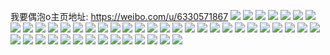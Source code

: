 我要偶泡o主页地址: https://weibo.com/u/6330571867 
![](https://wx4.sinaimg.cn/mw2000/006UqqVRgy1h93a9uhxdjj30u012fgsd.jpg) 
![](https://wx4.sinaimg.cn/mw2000/006UqqVRgy1h93a9v8cqij30u010c0wy.jpg) 
![](https://wx4.sinaimg.cn/mw2000/006UqqVRgy1h93a9vymn9j30u00yp45a.jpg) 
![](https://wx4.sinaimg.cn/mw2000/006UqqVRgy1h93a9wkifzj30u010etg1.jpg) 
![](https://wx4.sinaimg.cn/mw2000/006UqqVRly1h8t2audkd3j30ty12n15y.jpg) 
![](https://wx4.sinaimg.cn/mw2000/006UqqVRly1h8t2avjv2jj30tu12mqfm.jpg) 
![](https://wx4.sinaimg.cn/mw2000/006UqqVRly1h8t2asuzpbj30ty12mdvm.jpg) 
![](https://wx4.sinaimg.cn/mw2000/006UqqVRly1h8t2awxwraj30ty12rk5b.jpg) 
![](https://wx4.sinaimg.cn/mw2000/006UqqVRly1h8qqvq3iudj30u212y128.jpg) 
![](https://wx4.sinaimg.cn/mw2000/006UqqVRly1h8qqvp1e2mj30u212x49i.jpg) 
![](https://wx4.sinaimg.cn/mw2000/006UqqVRgy1h8ofckct53j30u012rtq7.jpg) 
![](https://wx4.sinaimg.cn/mw2000/006UqqVRgy1h8ofchcpdsj30u012pwsq.jpg) 
![](https://wx4.sinaimg.cn/mw2000/006UqqVRgy1h8ofcllv0rj30tu12fws4.jpg) 
![](https://wx4.sinaimg.cn/mw2000/006UqqVRgy1h8ofcmygwhj30u012idvr.jpg) 
![](https://wx4.sinaimg.cn/mw2000/006UqqVRgy1h8ofcovohwj313z0sewsh.jpg) 
![](https://wx4.sinaimg.cn/mw2000/006UqqVRgy1h8ofcq0lkyj30u212oqf1.jpg) 
![](https://wx4.sinaimg.cn/mw2000/006UqqVRgy1h8f718oer4j30tr1k8qmp.jpg) 
![](https://wx4.sinaimg.cn/mw2000/006UqqVRgy1h8f71a8jeaj30ps1k5e0r.jpg) 
![](https://wx4.sinaimg.cn/mw2000/006UqqVRgy1h8f71bup0qj30u013s161.jpg) 
![](https://wx4.sinaimg.cn/mw2000/006UqqVRgy1h8f71d9x8ej30to18s18h.jpg) 
![](https://wx4.sinaimg.cn/mw2000/006UqqVRgy1h8f716yku7j30tt19i198.jpg) 
![](https://wx4.sinaimg.cn/mw2000/006UqqVRly1h8airrmptoj30u012utrc.jpg) 
![](https://wx4.sinaimg.cn/mw2000/006UqqVRly1h8airq8lrkj30u01347hk.jpg) 
![](https://wx4.sinaimg.cn/mw2000/006UqqVRly1h8airt5x7uj30u0132auj.jpg) 
![](https://wx4.sinaimg.cn/mw2000/006UqqVRly1h84rp0qxy9j30tu13sgrt.jpg) 
![](https://wx4.sinaimg.cn/mw2000/006UqqVRly1h84rp147ufj30qy0zygpx.jpg) 
![](https://wx4.sinaimg.cn/mw2000/006UqqVRly1h84rp1nqomj30t212rq8e.jpg) 
![](https://wx4.sinaimg.cn/mw2000/006UqqVRly1h815spji83j315r0s4te5.jpg) 
![](https://wx4.sinaimg.cn/mw2000/006UqqVRly1h815soxlaej30u012uag6.jpg) 
![](https://wx4.sinaimg.cn/mw2000/006UqqVRly1h815spykybj30pn0h9di8.jpg) 
![](https://wx4.sinaimg.cn/mw2000/006UqqVRly1h815sqlwt2j30u012p0yr.jpg) 
![](https://wx4.sinaimg.cn/mw2000/006UqqVRly1h7yqrembzoj30u012igyh.jpg) 
![](https://wx4.sinaimg.cn/mw2000/006UqqVRly1h7udxpe8z0j30u0160ag7.jpg) 
![](https://wx4.sinaimg.cn/mw2000/006UqqVRly1h7udxpr9ejj30u0168q8l.jpg) 
![](https://wx4.sinaimg.cn/mw2000/006UqqVRly1h7udxowl2yj30u0140gq2.jpg) 
![](https://wx4.sinaimg.cn/mw2000/006UqqVRly1h7udxq5mmcj30u0148gsb.jpg) 
![](https://wx4.sinaimg.cn/mw2000/006UqqVRgy1h7t8qsiw3bj30u012lna1.jpg) 
![](https://wx4.sinaimg.cn/mw2000/006UqqVRgy1h7t8qtvaw4j313w0s7n7t.jpg) 
![](https://wx4.sinaimg.cn/mw2000/006UqqVRgy1h7t8qv0psnj30u012jtku.jpg) 
![](https://wx4.sinaimg.cn/mw2000/006UqqVRgy1h7t8qw7e6dj30u012kn9u.jpg) 
![](https://wx4.sinaimg.cn/mw2000/006UqqVRgy1h7s3l3y3u4j30u012vgyx.jpg) 
![](https://wx4.sinaimg.cn/mw2000/006UqqVRgy1h7s3l4y59xj30tu12t46v.jpg) 
![](https://wx4.sinaimg.cn/mw2000/006UqqVRgy1h7s3l69tozj30u412w7gx.jpg) 
![](https://wx4.sinaimg.cn/mw2000/006UqqVRgy1h7s3l2ptodj30tr132gwh.jpg) 
![](https://wx4.sinaimg.cn/mw2000/006UqqVRgy1h7s3l7ekp1j30u012tqfd.jpg) 
![](https://wx4.sinaimg.cn/mw2000/006UqqVRgy1h7s3l8pcpkj30u212i16e.jpg) 
